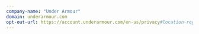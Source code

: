 ```yaml
---
company-name: "Under Armour"
domain: underarmour.com
opt-out-url: https://account.underarmour.com/en-us/privacy#location-region-specific-disclosures
---
```





